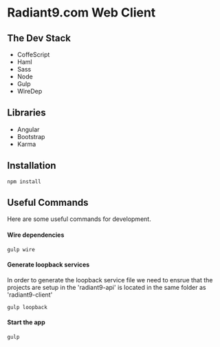 # Radiant9.com Web Client

## The Dev Stack
- CoffeScript
- Haml
- Sass
- Node
- Gulp
- WireDep

## Libraries
- Angular
- Bootstrap
- Karma

## Installation
`npm install`

## Useful Commands
Here are some useful commands for development.

#### Wire dependencies
`gulp wire`

#### Generate loopback services
In order to generate the loopback service file we need to ensrue that the projects are setup in the 'radiant9-api' is located in the same folder as 'radiant9-client'

`gulp loopback`

#### Start the app
`gulp`
